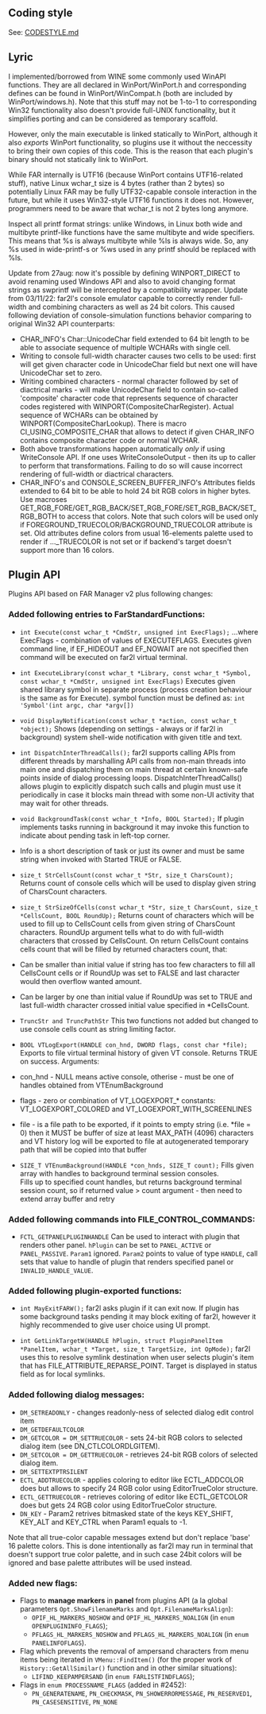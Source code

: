 ## Coding style
See: [CODESTYLE.md](CODESTYLE.md)

## Lyric
I implemented/borrowed from WINE some commonly used WinAPI functions. They are all declared in WinPort/WinPort.h and corresponding defines can be found in WinPort/WinCompat.h (both are included by WinPort/windows.h). Note that this stuff may not be 1-to-1 to corresponding Win32 functionality also doesn't provide full-UNIX functionality, but it simplifies porting and can be considered as temporary scaffold.

However, only the main executable is linked statically to WinPort, although it also _exports_ WinPort functionality, so plugins use it without the neccessity to bring their own copies of this code. This is the reason that each plugin's binary should not statically link to WinPort.

While FAR internally is UTF16 (because WinPort contains UTF16-related stuff), native Linux wchar_t size is 4 bytes (rather than 2 bytes) so potentially Linux FAR may be fully UTF32-capable console interaction in the future, but while it uses Win32-style UTF16 functions it does not. However, programmers need to be aware that wchar_t is not 2 bytes long anymore.

Inspect all printf format strings: unlike Windows, in Linux both wide and multibyte printf-like functions have the same multibyte and wide specifiers. This means that %s is always multibyte while %ls is always wide. So, any %s used in wide-printf-s or %ws used in any printf should be replaced with %ls.

Update from 27aug: now it's possible by defining WINPORT_DIRECT to avoid renaming used Windows API and also to avoid changing format strings as swprintf will be intercepted by a compatibility wrapper.
Update from 03/11/22: far2l's console emulator capable to correctly render full-width and combining characters as well as 24 bit colors. This caused following deviation of console-simulation functions behavior comparing to original Win32 API counterparts:
 * CHAR_INFO's Char::UnicodeChar field extended to 64 bit length to be able to associate sequence of multiple WCHARs with single cell.
 * Writing to console full-width character causes two cells to be used: first will get given character code in UnicodeChar field but next one will have UnicodeChar set to zero.
 * Writing combined characters - normal character followed by set of diactrical marks - will make UnicodeChar field to contain so-called 'composite' character code that represents sequence of character codes registered with WINPORT(CompositeCharRegister). Actual sequence of WCHARs can be obtained by WINPORT(CompositeCharLookup). There is macro CI_USING_COMPOSITE_CHAR that allows to detect if given CHAR_INFO contains composite character code or normal WCHAR.
 * Both above transformations happen automatically _only_ if using WriteConsole API. If one uses WriteConsoleOutput - then its up to caller to perform that transformations. Failing to do so will cause incorrect rendering of full-width or diactrical characters.
 * CHAR_INFO's and CONSOLE_SCREEN_BUFFER_INFO's Attributes fields extended to 64 bit to be able to hold 24 bit RGB colors in higher bytes. Use macroses GET_RGB_FORE/GET_RGB_BACK/SET_RGB_FORE/SET_RGB_BACK/SET_RGB_BOTH to access that colors. Note that such colors will be used only if FOREGROUND_TRUECOLOR/BACKGROUND_TRUECOLOR attribute is set. Old attributes define colors from usual 16-elements palette used to render if ..._TRUECOLOR is not set or if backend's target doesn't support more than 16 colors.

## Plugin API

Plugins API based on FAR Manager v2 plus following changes:

### Added following entries to FarStandardFunctions:

* `int Execute(const wchar_t *CmdStr, unsigned int ExecFlags);`
...where ExecFlags - combination of values of EXECUTEFLAGS.
Executes given command line, if EF_HIDEOUT and EF_NOWAIT are not specified then command will be executed on far2l virtual terminal.

* `int ExecuteLibrary(const wchar_t *Library, const wchar_t *Symbol, const wchar_t *CmdStr, unsigned int ExecFlags)`
Executes given shared library symbol in separate process (process creation behaviour is the same as for Execute).
symbol function must be defined as: `int 'Symbol'(int argc, char *argv[])`

* `void DisplayNotification(const wchar_t *action, const wchar_t *object);`
Shows (depending on settings - always or if far2l in background) system shell-wide notification with given title and text.

* `int DispatchInterThreadCalls();`
far2l supports calling APIs from different threads by marshalling API calls from non-main threads into main one and dispatching them on main thread at certain known-safe points inside of dialog processing loops. DispatchInterThreadCalls() allows plugin to explicitly dispatch such calls and plugin must use it periodically in case it blocks main thread with some non-UI activity that may wait for other threads.

* `void BackgroundTask(const wchar_t *Info, BOOL Started);`
If plugin implements tasks running in background it may invoke this function to indicate about pending task in left-top corner.
 * Info is a short description of task or just its owner and must be same string when invoked with Started TRUE or FALSE.

* `size_t StrCellsCount(const wchar_t *Str, size_t CharsCount);`
Returns count of console cells which will be used to display given string of CharsCount characters.

* `size_t StrSizeOfCells(const wchar_t *Str, size_t CharsCount, size_t *CellsCount, BOOL RoundUp);`
Returns count of characters which will be used to fill up to CellsCount cells from given string of CharsCount characters.
RoundUp argument tells what to do with full-width characters that crossed by CellsCount.
On return CellsCount contains cells count that will be filled by returned characters count, that:
 * Can be smaller than initial value if string has too few characters to fill all CellsCount cells or if RoundUp was set to FALSE and last character would then overflow wanted amount.
 * Can be larger by one than initial value if RoundUp was set to TRUE and last full-width character crossed initial value specified in *CellsCount.

* `TruncStr and TruncPathStr`
This two functions not added but changed to use console cells count as string limiting factor.

* `BOOL VTLogExport(HANDLE con_hnd, DWORD flags, const char *file);`
Exports to file virtual terminal history of given VT console. Returns TRUE on success. Arguments:
 * con_hnd - NULL means active console, otherise - must be one of handles obtained from VTEnumBackground
 * flags - zero or combination of VT_LOGEXPORT_* constants: VT_LOGEXPORT_COLORED and VT_LOGEXPORT_WITH_SCREENLINES
 * file - is a file path to be exported, if it points to empty string (i.e. *file = 0) then it MUST be buffer of size at least MAX_PATH (4096) characters and VT history log will be exported to file at autogenerated temporary path that will be copied into that buffer

* `SIZE_T VTEnumBackground(HANDLE *con_hnds, SIZE_T count);`
Fills given array with handles to background terminal session consoles.  
Fills up to specified count handles, but returns background terminal session count, so if returned value > count argument - then need to extend array buffer and retry



### Added following commands into FILE_CONTROL_COMMANDS:
* `FCTL_GETPANELPLUGINHANDLE`
Can be used to interact with plugin that renders other panel.
`hPlugin` can be set to `PANEL_ACTIVE` or `PANEL_PASSIVE`.
`Param1` ignored.
`Param2` points to value of type `HANDLE`, call sets that value to handle of plugin that renders specified panel or `INVALID_HANDLE_VALUE`.

### Added following plugin-exported functions:
* `int MayExitFARW();`
far2l asks plugin if it can exit now. If plugin has some background tasks pending it may block exiting of far2l, however it highly recommended to give user choice using UI prompt.

* `int GetLinkTargetW(HANDLE hPlugin, struct PluginPanelItem *PanelItem, wchar_t *Target, size_t TargetSize, int OpMode);`
far2l uses this to resolve symlink destination when user selects plugin's item that has FILE_ATTRIBUTE_REPARSE_POINT. Target is displayed in status field as for local symlinks.

### Added following dialog messages:
* `DM_SETREADONLY` - changes readonly-ness of selected dialog edit control item
* `DM_GETDEFAULTCOLOR`
* `DM_GETCOLOR = DM_SETTRUECOLOR` - sets 24-bit RGB colors to selected dialog item (see DN_CTLCOLORDLGITEM).
* `DM_SETCOLOR = DM_GETTRUECOLOR` - retrieves 24-bit RGB colors of selected dialog item.
* `DM_SETTEXTPTRSILENT`
* `ECTL_ADDTRUECOLOR` - applies coloring to editor like ECTL_ADDCOLOR does but allows to specify 24 RGB color using EditorTrueColor structure.
* `ECTL_GETTRUECOLOR` - retrieves coloring of editor like ECTL_GETCOLOR does but gets 24 RGB color using EditorTrueColor structure.
* `DN_KEY` - Param2 retrives bitmasked state of the keys KEY_SHIFT, KEY_ALT and KEY_CTRL when Param1 equals to -1.

Note that all true-color capable messages extend but don't replace 'base' 16 palette colors. This is done intentionally as far2l may run in terminal that doesn't support true color palette, and in such case 24bit colors will be ignored and base palette attributes will be used instead.

### Added new flags:
* Flags to **manage markers** in **panel** from plugins API
(a la global parameters `Opt.ShowFilenameMarks` and `Opt.FilenameMarksAlign`):
    - `OPIF_HL_MARKERS_NOSHOW` and `OPIF_HL_MARKERS_NOALIGN` (in `enum OPENPLUGININFO_FLAGS`);
    - `PFLAGS_HL_MARKERS_NOSHOW` and `PFLAGS_HL_MARKERS_NOALIGN` (in `enum PANELINFOFLAGS`).
* Flag which prevents the removal of ampersand characters from menu items being iterated in `VMenu::FindItem()`
(for the proper work of `History::GetAllSimilar()` function and in other similar situations):
    - `LIFIND_KEEPAMPERSAND` (in `enum FARLISTFINDFLAGS`);
* Flags in `enum PROCESSNAME_FLAGS` (added in #2452):
    - `PN_GENERATENAME`, `PN_CHECKMASK`, `PN_SHOWERRORMESSAGE`, `PN_RESERVED1`, `PN_CASESENSITIVE`, `PN_NONE`
